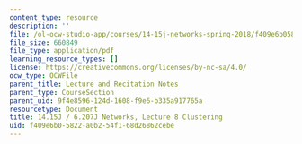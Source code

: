 ```yaml
---
content_type: resource
description: ''
file: /ol-ocw-studio-app/courses/14-15j-networks-spring-2018/f409e6b05822a0b254f168d26862cebe_MIT14_15JS18_lec8.pdf
file_size: 660849
file_type: application/pdf
learning_resource_types: []
license: https://creativecommons.org/licenses/by-nc-sa/4.0/
ocw_type: OCWFile
parent_title: Lecture and Recitation Notes
parent_type: CourseSection
parent_uid: 9f4e8596-124d-1608-f9e6-b335a917765a
resourcetype: Document
title: 14.15J / 6.207J Networks, Lecture 8 Clustering
uid: f409e6b0-5822-a0b2-54f1-68d26862cebe
---
```

